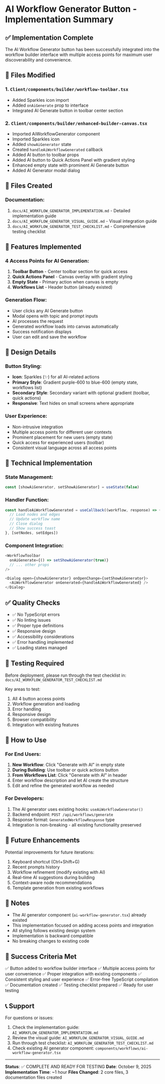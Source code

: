 # AI Workflow Generator Button - Implementation Summary

## ✅ Implementation Complete

The AI Workflow Generator button has been successfully integrated into the workflow builder interface with multiple access points for maximum user discoverability and convenience.

## 📁 Files Modified

### 1. `Client/components/builder/workflow-toolbar.tsx`
- Added Sparkles icon import
- Added `onAiGenerate` prop to interface
- Integrated AI Generate button in toolbar center section

### 2. `Client/components/builder/enhanced-builder-canvas.tsx`
- Imported AiWorkflowGenerator component
- Imported Sparkles icon
- Added `showAiGenerator` state
- Created `handleAiWorkflowGenerated` callback
- Added AI button to toolbar props
- Added AI button to Quick Actions Panel with gradient styling
- Enhanced empty state with prominent AI Generate button
- Added AI Generator modal dialog

## 📁 Files Created

### Documentation:
1. `docs/AI_WORKFLOW_GENERATOR_IMPLEMENTATION.md` - Detailed implementation guide
2. `docs/AI_WORKFLOW_GENERATOR_VISUAL_GUIDE.md` - Visual integration guide
3. `docs/AI_WORKFLOW_GENERATOR_TEST_CHECKLIST.md` - Comprehensive testing checklist

## 🎯 Features Implemented

### 4 Access Points for AI Generation:
1. **Toolbar Button** - Center toolbar section for quick access
2. **Quick Actions Panel** - Canvas overlay with gradient styling
3. **Empty State** - Primary action when canvas is empty
4. **Workflows List** - Header button (already existed)

### Generation Flow:
- User clicks any AI Generate button
- Modal opens with topic and prompt inputs
- AI processes the request
- Generated workflow loads into canvas automatically
- Success notification displays
- User can edit and save the workflow

## 🎨 Design Details

### Button Styling:
- **Icon**: Sparkles (✨) for all AI-related actions
- **Primary Style**: Gradient purple-600 to blue-600 (empty state, workflows list)
- **Secondary Style**: Secondary variant with optional gradient (toolbar, quick actions)
- **Responsive**: Text hides on small screens where appropriate

### User Experience:
- Non-intrusive integration
- Multiple access points for different user contexts
- Prominent placement for new users (empty state)
- Quick access for experienced users (toolbar)
- Consistent visual language across all access points

## 🔧 Technical Implementation

### State Management:
```typescript
const [showAiGenerator, setShowAiGenerator] = useState(false)
```

### Handler Function:
```typescript
const handleAiWorkflowGenerated = useCallback((workflow, response) => {
  // Load nodes and edges
  // Update workflow name
  // Close dialog
  // Show success toast
}, [setNodes, setEdges])
```

### Component Integration:
```typescript
<WorkflowToolbar
  onAiGenerate={() => setShowAiGenerator(true)}
  // ... other props
/>

<Dialog open={showAiGenerator} onOpenChange={setShowAiGenerator}>
  <AiWorkflowGenerator onGenerated={handleAiWorkflowGenerated} />
</Dialog>
```

## ✅ Quality Checks

- ✅ No TypeScript errors
- ✅ No linting issues
- ✅ Proper type definitions
- ✅ Responsive design
- ✅ Accessibility considerations
- ✅ Error handling implemented
- ✅ Loading states managed

## 🧪 Testing Required

Before deployment, please run through the test checklist in:
`docs/AI_WORKFLOW_GENERATOR_TEST_CHECKLIST.md`

Key areas to test:
1. All 4 button access points
2. Workflow generation and loading
3. Error handling
4. Responsive design
5. Browser compatibility
6. Integration with existing features

## 🚀 How to Use

### For End Users:
1. **New Workflow**: Click "Generate with AI" in empty state
2. **During Building**: Use toolbar or quick actions button
3. **From Workflows List**: Click "Generate with AI" in header
4. Enter workflow description and let AI create the structure
5. Edit and refine the generated workflow as needed

### For Developers:
1. The AI generator uses existing hooks: `useAiWorkflowGenerator()`
2. Backend endpoint: `POST /api/workflows/generate`
3. Response format: `GeneratedWorkflowResponse` type
4. Integration is non-breaking - all existing functionality preserved

## 🔄 Future Enhancements

Potential improvements for future iterations:
1. Keyboard shortcut (Ctrl+Shift+G)
2. Recent prompts history
3. Workflow refinement (modify existing with AI)
4. Real-time AI suggestions during building
5. Context-aware node recommendations
6. Template generation from existing workflows

## 📝 Notes

- The AI generator component (`ai-workflow-generator.tsx`) already existed
- This implementation focused on adding access points and integration
- All styling follows existing design system
- Implementation is backward compatible
- No breaking changes to existing code

## 🎉 Success Criteria Met

✅ Button added to workflow builder interface
✅ Multiple access points for user convenience
✅ Proper integration with existing components
✅ Consistent styling and user experience
✅ Error-free TypeScript compilation
✅ Documentation created
✅ Testing checklist prepared
✅ Ready for user testing

## 📞 Support

For questions or issues:
1. Check the implementation guide: `AI_WORKFLOW_GENERATOR_IMPLEMENTATION.md`
2. Review the visual guide: `AI_WORKFLOW_GENERATOR_VISUAL_GUIDE.md`
3. Run through test checklist: `AI_WORKFLOW_GENERATOR_TEST_CHECKLIST.md`
4. Check existing AI generator component: `components/workflows/ai-workflow-generator.tsx`

---

**Status**: ✅ COMPLETE AND READY FOR TESTING
**Date**: October 9, 2025
**Implementation Time**: ~1 hour
**Files Changed**: 2 core files, 3 documentation files created
